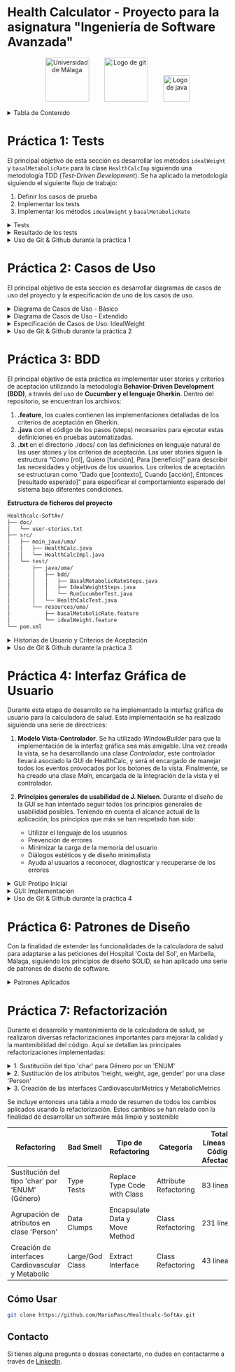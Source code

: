# Health Calculator - Proyecto para la asignatura "Ingeniería de Software Avanzada"

<p align="center">
  <img src="https://github.com/MarioPasc/Mineria-de-Datos-con-R/assets/120520768/8116be8d-7c0d-4564-9678-d1fda0064a6a" width="100" title="Universidad de Málaga">
  &nbsp; &nbsp; &nbsp; &nbsp;
  <img src="https://git-scm.com/images/logos/downloads/Git-Icon-1788C.png" width="100" title="Logo de git">
  &nbsp; &nbsp; &nbsp; &nbsp;
  <img src="https://upload.wikimedia.org/wikipedia/en/3/30/Java_programming_language_logo.svg" width="60" title="Logo de java">
</p>


<details>
<summary>Tabla de Contenido</summary>

- [Práctica 1: Tests](#práctica-1-tests)
- [Práctica 2: Casos de Uso](#práctica-2-casos-de-uso)
- [Práctica 3: BDD](#práctica-3-bdd)
- [Práctica 4: Interfaz Gráfica de Usuario](#práctica-4-interfaz-gráfica-de-usuario)
- [Práctica 6: Patrones de Diseño](#practica-6-patrones-de-diseño)
- [Práctica 7: Refactorización](#practica-7-refactorizacion)

</details>

# Práctica 1: Tests
  
El principal objetivo de esta sección es desarrollar los métodos `idealWeight` y `basalMetabolicRate` para la clase `HealthCalcImp` siguiendo una metodología TDD (*Test-Driven Development*). Se ha aplicado la metodología siguiendo el siguiente flujo de trabajo: 

1. Definir los casos de prueba
2. Implementar los tests 
3. Implementar los métodos `idealWeight` y `basalMetabolicRate`

<details>
<summary>Tests</summary>

#### Tests método `HealthCalcImpl.idealWeight`

##### Tests Caja Negra

- **Test de Altura Negativa** `testAlturaNegativaIdealWeight`

En este test, compruebo que la aplicación lanza una excepción cuando se introduce una altura negativa para calcular el peso ideal. Es fundamental asegurar que el sistema maneje adecuadamente entradas inválidas como esta, ya que una altura negativa no tiene sentido en un contexto real.

- **Test de Altura Cero** `testAlturaCeroIdealWeight`

Aquí, verifico que el sistema reacciona correctamente al recibir un valor de altura igual a cero para el cálculo del peso ideal, lanzando una excepción. 

- **Test de Peso Ideal Negativo para Hombre** `testPesoIdealNegativoHombre`

Este test asegura que el sistema identifica y rechaza un cálculo de peso ideal que resulte negativo para un hombre, lo cual indicaría un error en el algoritmo o en la entrada de datos. 

- **Test de Peso Ideal Negativo para Mujer** `testPesoIdealNegativoMujer`

Similar al anterior, pero enfocado en el género femenino, este test confirma que el sistema detecta y evita retornar un peso ideal negativo para una mujer. 

- **Test de Altura Desbordada** `testAlturaOverflowIdealWeight`

Este test verifica que el sistema lanza una excepción cuando se proporciona una altura que excede el límite máximo permitido por el tipo de dato (overflow). Este escenario es crucial para asegurar que el sistema maneja correctamente valores extremadamente grandes que podrían causar errores en el cálculo.

- **Test de Género No Válido** `testGeneroNoValidoIdealWeight`

Con este test, aseguro que el sistema identifica y rechaza entradas de género que no sean 'm' (hombre) o 'w' (mujer), lanzando una excepción.

##### Tests Caja Blanca

- **Test de Peso Ideal para Hombre** `testPesoIdealHombre`

Este test comprueba el cálculo correcto del peso ideal para un hombre, basado en la fórmula específica. Así se confirma que el resultado coincide con el valor esperado. 

- **Test de Peso Ideal para Mujer** `testPesoIdealMujer`

Similar al anterior, este test valida que el cálculo del peso ideal para una mujer es correcto, utilizando su fórmula específica. 


#### Tests método `HealthCalcImpl.basalMetabolicRate`

##### Tests Caja Negra

- **Test de Altura Negativa para Tasa Metabólica Basal** `testAlturaNegativaBasalMetabolicRate`

En este test, se verifica que se lanza una excepción `IllegalArgumentException` al recibir una altura negativa. Es esencial garantizar que el sistema maneje adecuadamente entradas inválidas como una altura negativa, ya que no representa un escenario realista en el contexto de calcular la tasa metabólica basal.

- **Test de Altura Cero para Tasa Metabólica Basal** `testAlturaCeroBasalMetabolicRate`

Aquí, se comprueba que el sistema lanza correctamente una excepción `IllegalArgumentException` cuando se le proporciona un valor de altura igual a cero para calcular la tasa metabólica basal. 

- **Test de Peso Negativo para Tasa Metabólica Basal** `testPesoNegativoBasalMetabolicRate`

Este test confirma que el sistema identifica y rechaza correctamente un valor de peso negativo al calcular la tasa metabólica basal, lanzando una excepción `IllegalArgumentException`. 

- **Test de Edad Negativa para Tasa Metabólica Basal** `testEdadNegativaBasalMetabolicRate`

Con este test, se asegura que el sistema lanza una excepción `IllegalArgumentException` al introducir una edad negativa para el cálculo de la tasa metabólica basal. 

- **Test de Peso Cero para Tasa Metabólica Basal** `testPesoCeroBasalMetabolicRate`

Este test verifica que el sistema reacciona adecuadamente al recibir un valor de peso igual a cero para el cálculo de la tasa metabólica basal, lanzando una excepción `IllegalArgumentException`. 

- **Test de Edad Cero para Tasa Metabólica Basal** `testEdadCeroBasalMetabolicRate`

Aquí, se examina que el sistema emite correctamente una excepción `IllegalArgumentException` cuando se calcula la tasa metabólica basal con una edad igual a cero. 

- **Test de Altura Desbordada** `testAlturaOverflowBasalMetabolicRate`

Este test comprueba que la aplicación lanza una excepción cuando se introduce un peso que supera el límite máximo permitido por el tipo de dato (overflow). 

- **Test de Peso Desbordado** `testPesoOverflowBasalMetabolicRate`

Este test comprueba que la aplicación lanza una excepción cuando se introduce un peso que supera el límite máximo permitido por el tipo de dato (overflow). 

- **Test de Edad Desbordada** `testEdadOverflowBasalMetabolicRate`

En este test, se verifica que el sistema arroja una excepción cuando se suministra una edad que excede el límite máximo aceptable por el tipo de dato (overflow). 

- **Test de Metabolismo Basal Negativo para Hombre** `testbasalMetabolicRatetNegativoHombre`

Este test asegura que el sistema identifica y rechaza un cálculo de metabolismo basal que resulte negativo para un hombre, lo cual indicaría un error en el algoritmo o en la entrada de datos. 

- **Test de Metabolismo Basal Negativo para Mujer** `testbasalMetabolicRatetNegativoHombre`

Similar al anterior, pero enfocado en el género femenino, este test confirma que el sistema detecta y evita retornar un metabolismo basal negativo para una mujer. 

- **Test de Género No Válido para Tasa Metabólica Basal** `testGeneroNoValidoBasalMetabolicRate`

Este test verifica que el sistema lanza una excepción `IllegalArgumentException` al recibir un género que no sea 'm' (hombre) o 'w' (mujer) al calcular la tasa metabólica basal. 

##### Tests Caja Blanca

- **Test de Metabolismo Basal para Mujer** `testMetabolismoBasalMujer`

Aquí, se evalúa que el cálculo de la tasa metabólica basal para una mujer es correcto, utilizando la fórmula específica para mujeres. Este test asegura que el cálculo se realiza adecuadamente según los parámetros biológicos diferenciados por género.

- **Test de Metabolismo Basal para Hombre** `testMetabolismoBasalHombre`

Este test confirma que el cálculo de la tasa metabólica basal para un hombre se realiza correctamente, siguiendo la fórmula específica para hombres. El propósito es verificar que el sistema calcula de manera precisa la TMB, tomando en cuenta las diferencias biológicas entre géneros.
</details>

<details>
<summary>Resultado de los tests</summary>

```xml
version="3.0" name="healthcalc.HealthCalcTest" time="0.063" tests="1" errors="0" skipped="0" failures="0">
```

<p align="center">
  <img src="https://github.com/MarioPasc/Healthcalc-SoftAv/assets/120520768/af179b2e-f13d-422e-9bc6-50c2561c8f8f" height="250" title="XML Tests">
  <img src="https://github.com/MarioPasc/Healthcalc-SoftAv/assets/120520768/e5307c5f-fa0c-4e99-b683-61c5183236c5" height="250" title="tests1">
</p>


Como se puede observar, todos los tests se han pasado satisfactoriamente. Esto es un buen indicador, ya que los tests fueron definidos y programados de manera rigurosa para poder comprobar las limitaciones del software. 
</details>

<details>
<summary>Uso de Git & Github durante la práctica 1</summary>

<p align="center">
  <img src="https://github.com/MarioPasc/Healthcalc-SoftAv/assets/120520768/5ca2b0ff-b523-485a-ba84-d0620ded30fe" width="753" title="GIT">
</p>


**Desarrollo**

- Primero empecé trabajando de manera directa en la rama main, sin embargo, cuando implementé todos los tests de caja negra para ambos métodos, decidí crear la rama `testsCajaBlanca`. 
- Desarrollé todos los tests de caja blanca en esta rama con éxito, sin embargo, antes de unir esta rama a la rama `main`, tuve que arreglar un pequeño error que tuve en el test `testPesoOverflowBasalMetabolicRate`, ya que no estaba comprobando el valor con `Float.MAX_VALUE`, sino con `INTEGER.MAX_VALUE`, siendo esto incorrecto ya que la variable de entrada `weight` es de tipo `float`. 
- Una vez arreglado el error, volví a la rama `testsCajaBlanca` para revisar el contenido. Finalmente uní las ramas con `git merge` y terminé de desarrollar unos tests de caja negra. 
</details>

# Práctica 2: Casos de Uso

El principal objetivo de esta sección es desarrollar diagramas de casos de uso del proyecto y la especificación de uno de los casos de uso. 

<details>
<summary>Diagrama de Casos de Uso - Básico</summary>

<p align="center">
  <img src="https://github.com/MarioPasc/Healthcalc-SoftAv/assets/120520768/d4bfce46-80e7-427d-92f8-ea1defbd9f45" height="280" title="casosusodiag1">
</p>

En el diagrama de casos de uso básico podemos observar que se modela la funcionalidad de los métodos `idealWeight` y `basalMetabolicRate`. Se han considerado dos herencias para poder expandir el diagrama fácilmente cuando se deban añadir nuevas funcionalidades relacionadas con realizar cálculos al sistema en el futuro, y que conlleven también la introducción de parámetros por teclado.   

</details>

<details>
<summary>Diagrama de Casos de Uso - Extendido</summary>

<p align="center">
  <img src="https://github.com/MarioPasc/Healthcalc-SoftAv/assets/120520768/00e4bfbe-4a77-4010-8388-30440490bdde" width="805" title="casosusodiag2">
</p>

En el diagrama de casos de uso extendido incluye además dos métodos que también realizan un cálculo utilizando parámetros introducidos por teclado. Estos dos nuevos métodos tienen una relación con *Realizar Cálculo* y *Introducir Parámetros* similar a la que tenían los métodos `idealWeight` y `basalMetabolicRate`. 

El primer método introducido, **BMI**, realizaría el cálculo del índice de masa corporal siguiendo la fórmula $BMI = peso \times altura^2$.  
El segundo método introducido, **Ritmo Máximo Cardíaco**, realizaría el cálculo del RMC, siguiendo las fórmulas:

$$RMC_{hombre} = 220 - \text{Edad} - \frac{\text{Peso}}{20}$$

$$RMC_{mujer} = 226 - \text{Edad} - \frac{\text{Peso}}{22}$$

Donde:
- $RMC_{hombre}$ es el ritmo cardíaco máximo estimado para hombres.
- $RMC_{mujer}$ es el ritmo cardíaco máximo estimado para mujeres.
- $\text{Edad}$ es la edad de la persona en años.
- $\text{Peso}$ es el peso de la persona en kilogramos.

</details>

<details>
<summary>Especificación de Casos de Uso: IdealWeight</summary>

```bash
Nombre: Cálculo Peso Ideal
Stakeholders: 
    - Usuario: Poder realizar el cálculo de su peso ideal.
    - Equipo de desarrollo del software: Asegurar que el programa HealCalc se usa y desempeña con normalidad.
Actor principal: Usuario
Alcance (scope): Aplicación HealthCalc
Nivel de abstracción: USER GOAL. Se describe una interacción usuario-sistema
Precondiciones:
    - El usuario puede ejecutar el programa de la calculadora con éxito
Garantías:
    - Mínima: Se muestra un mensaje de error al usuario, explicando qué parte ha fallado. 
    - De Éxito: Se devuelve el peso ideal del usuario.
Trigger: El usuario selecciona la opción de Calcular Peso Ideal en el programa HealthCalc.
Escenario principal:
    1. El usuario selecciona la opción "Calcular Peso Ideal" en el programa HealthCalc.
    2. El sistema solicita al usuario los parámetros a rellenar. 
    3. El usuario introduce los valores de los parámetros. 
    4. El sistema aplica la fórmula con los parámetros introducidos. 
    5. El sistema muestra el resultado.
Extensiones:
    3a. El usuario introduce parámetros no válidos.
        3a.1. El sistema muestra un mensaje de error, indicando qué campos son incorrectos.
        3a.2. Se vuelve a 2.
    4a. El resultado está fuera de un rango. 
        4a.1. El sistema muestra un mensaje de error, indicando que el valor de salida es negativo o cero. 
        4a.2. Se vuelve a 2.  
```

</details>

<details>
<summary>Uso de Git & Github durante la práctica 2</summary>

<p align="center">
  <img src="https://github.com/MarioPasc/Healthcalc-SoftAv/assets/120520768/13b2fb6c-c997-4bd3-9533-5aae6ee036f1" width="753" title="GIT">
</p>

**Desarrollo**

Como se puede observar, se han creado dos nuevas ramas. La rama `practica1` hace referencia a la versión de `main` en la que está contenida toda la práctica 1. 

Por otra parte, la rama `practica2` está destinada a almacenar todos los cambios de la práctica 2. Estos cambios aún no se muestran en el repositorio ya que esta rama no ha sido unida (`git merge`) con la rama `main` aún, sin embargo, su contenido está disponible en los anteriores apartados de este fichero readme. 

</details>

# Práctica 3: BDD

El principal objetivo de esta práctica es implementar user stories y criterios de aceptación utilizando la metodología **Behavior-Driven Development (BDD)**, a través del uso de **Cucumber y el lenguaje Gherkin**. Dentro del repositorio, se encuentran los archivos:
1. **.feature**, los cuales contienen las implementaciones detalladas de los criterios de aceptación en Gherkin.
2. **.java** con el código de los pasos (steps) necesarios para ejecutar estas definiciones en pruebas automatizadas.
3. **.txt** en el directorio ./docs/ con las definiciones en lenguaje natural de las user stories y los criterios de aceptación. Las user stories siguen la estructura "Como [rol], Quiero [función], Para [beneficio]" para describir las necesidades y objetivos de los usuarios. Los criterios de aceptación se estructuran como "Dado que [contexto], Cuando [acción], Entonces [resultado esperado]" para especificar el comportamiento esperado del sistema bajo diferentes condiciones.

**Estructura de ficheros del proyecto**
```bash
Healthcalc-SoftAv/
├── doc/
│   └── user-stories.txt
├── src/
│   ├── main_java/uma/
│   │   ├── HealthCalc.java
│   │   └── HealthCalcImpl.java
│   └── test/
│       ├── java/uma/
│       │   ├── bdd/
│       │   │   ├── BasalMetabolicRateSteps.java
│       │   │   ├── IdealWeightSteps.java
│       │   │   └── RunCucumberTest.java
│       │   └── HealthCalcTest.java
│       └── resources/uma/
│           ├── basalMetabolicRate.feature
│           └── idealWeight.feature
└── pom.xml
```

<details>
<summary>Historias de Usuario y Criterios de Aceptación</summary>

### User Stories

#### IdealWeight:
> "As a HealthCalc User  
I want to input my gender and height into the calculator  
So that I can calculate my ideal weight"

#### BasalMetabolicRate:
> "As a nutritionist  
I want to determine the basal metabolic rate of my client  
So that I can elaborate a better diet plan for him/her"

### Acceptance Criteria

#### IdealWeight:

**Scenario: Calculate ideal weight with valid parameters**
- Given I am a HealthCalc user
- When I input my gender and height into the calculator
- Then the calculator should calculate and display my ideal weight.

**Scenario: Display error when input parameters are incorrect**  
(e.g. height less or equal to zero, gender not recognized by the system)
- Given I am a HealthCalc user
- When I input my gender and height into the calculator
        *AND* the system recognizes the inputs as invalid
- Then the calculator should display a specific error message guiding me to enter a valid gender and height.

**Scenario: Display error when input height exceeds the max value admitted by the datatype (int)**
- Given I am a HealthCalc user
- When I input a height value that is too high for IdealWeight
- Then the calculator should throw an overflow error

**Scenario: Display error when computed ideal weight is negative or zero**
- Given I am a HealthCalc user
- When I input my gender and height into the calculator
       *AND* the computed ideal weight is less or equal to zero 
- Then the calculator should display an error message indicating an unrealistic output.

#### BasalMetabolicRate:

**Scenario: Calculate the basal metabolic rate with valid inputs**
- Given I am a nutritionist
- When I input my client's weight, age, height, and gender into the calculator
- Then the calculator should compute and display its basal metabolic rate.

**Scenario: Display error when input parameters are incorrect**  
(e.g., gender not recognized by the system, numeric inputs less or equal to zero)
- Given I am a nutritionist
- When I input my client's weight, age, height, and gender into the calculator
  *AND* the inputs are recognized as invalid by the system
- Then the calculator should display specific error messages for each type of invalid input.

**Scenario: Display error when numeric input parameters are too high**  
(INTEGER.MAX_VALUE for age and height and FLOAT.MAX_VALUE for weight) 
- Given I am a nutritionist
- When I input values for my client's weight, age, or height 
  *AND* any value is too high for its datatype 
- Then the calculator should display an overflow error.

**Scenario: Display error when computed basal metabolic rate is negative or zero**
- Given I am a nutritionist
- When I input my client's weight, age, height, and gender into the calculator
  *AND* the computed basal metabolic rate is less or equal to zero 
- Then the calculator should display an error message indicating unrealistic output value.

</details>

<details>
<summary>Uso de Git & Github durante la práctica 3</summary>

<p align="center">
  <img src="https://github.com/MarioPasc/Healthcalc-SoftAv/assets/120520768/b59423f8-307b-4b06-b426-0bf4aadc1f17" width="753" title="GIT">
</p>

**Desarrollo**

Como se puede observar, para mantener un desarrollo limpio e independiente de las otras prácticas, se ha creado una nueva rama, `practica3`, en la cual se han hecho los commits adecuados. 

Principalmente se pueden obserar 4 commits, el primero incluye una configuración correcta de las dependencias del fichero `pom.xml`, además de el ajuste del `RunCucumberTest.java` para la estructura de ficheros del proyecto. Los siguientes dos commits incluyen las implementaciones de los ficheros `.feature` y su correspondiente `*Steps.java` para los métodos `idealWeight` y `basalMetabolicRate`. Finalmente, se ha realizado un commit con el fichero .txt que contiene el log de la ejecución de los tests, este fichero se ha podido obtener ejecutando `mvn test > ./doc/output-tests.txt` en la terminal desde la carpeta del proyecto. 

</details>

# Práctica 4: Interfaz Gráfica de Usuario

Durante esta etapa de desarrollo se ha implementado la interfaz gráfica de usuario para la calculadora de salud. Esta implementación se ha realizado siguiendo una serie de directrices:
1. **Modelo Vista-Controlador**. Se ha utilizado *WindowBuilder* para que la implementación de la interfaz gráfica sea más amigable. Una vez creada la vista, se ha desarrollando una clase *Controlador*, este controlador llevará asociado la GUI de HealthCalc, y será el encargado de manejar todos los eventos provocados por los botones de la vista. Finalmente, se ha creado una clase *Main*, encargada de la integración de la vista y el controlador.
  
2. **Principios generales de usabilidad de J. Nielsen**. Durante el diseño de la GUI se han intentado seguir todos los principios generales de usabilidad posibles. Teniendo en cuenta el alcance actual de la aplicación, los principios que más se han respetado han sido:
    - Utilizar el lenguaje de los usuarios   
    - Prevención de errores
    - Minimizar la carga de la memoria del usuario
    - Diálogos estéticos y de diseño minimalista
    - Ayuda al usuarios a reconocer, diagnosticar y recuperarse de los errores
  
<details>
<summary>GUI: Protipo Inicial</summary>
Teniendo en cuenta todas las historias de usuario y casos de uso desarrollados durante las anteriores etapas del proyecto se propuso la siguiente interfaz preliminar:

<p align="center">
  <img src="https://github.com/MarioPasc/Healthcalc-SoftAv/assets/120520768/753f2c09-7573-47ed-86ab-16e6341f5d17" width="753" title="gui-sketch">
</p>

Se proporciona en la imagen superior entonces la interfaz principal (izquierda) y un breve resumen del formato de los cuadros de diálogo que pueden surgir si se dan los casos descritos en las historias de usuario o casos de uso (p.ej. Valores de entrada incorrectos, valores de salida irrealistas, etc.). Este prototipo ofrece un diseño minimalista y funcional, fácil de usar y con una paleta de colores agradable. 

</details>

<details>
<summary>GUI: Implementación</summary>
Una vez se ha partido de ese sketch inicial, se ha optado por este modelo final:

<p align="center">
  <img src="https://github.com/MarioPasc/Healthcalc-SoftAv/assets/120520768/d194dda0-1adf-4255-a95e-510641b91fc2" width="753" title="gui-implementacion">
</p>

La paleta y la distribución de paneles original que imita el diseño tradicional de una operación (elementos de entrada arriba, separados de los elementos de salida por una línea horizontal) se mantiene, eliminando algunos elementos para disminuir la complejidad del diseño y aumentar su minimalismo. Se implementa la posibilidad de introducir el parámetro "Edad" usando el teclado o el ratón. 



</details>

<details>
<summary>Uso de Git & Github durante la práctica 4</summary>

<p align="center">
  <img src="https://github.com/MarioPasc/Healthcalc-SoftAv/assets/120520768/60b37a07-5f0c-444d-90f3-ef4a9a4682c3" width="753" title="gitpractica4">
</p>

Durante el desarrollo de esta etapa del proyecto se han hecho una serie de commits significativos. Se empezó por la vista para poder nombrar a los elementos que formarían parte de la distribución de la ventana, seguido del controlador, encargado de añadirle funcionalidad a los elementos que lo requerían, para terminar con el desarrollo de código con el commit "Modelo Vista-Controlador Implementado", el cual representa la *primera versión funcional* del ejecutable .JAR
Se finalizó con el aporte de la documentación correspondiente, así como el ejecutable .JAR, el cual fue probado desde la terminal con el comando:

```bash
java -jar HealthCalc.jar
```

</details>

# Práctica 6: Patrones de Diseño

Con la finalidad de extender las funcionalidades de la calculadora de salud para adaptarse a las peticiones del Hospital 'Costa del Sol', en Marbella, Málaga, siguiendo los principios de diseño SOLID, se han aplicado una serie de patrones de diseño de software.

<details>
<summary>Patrones Aplicados</summary>


<details>
<summary>Singleton</summary>
El patrón Singleton se ha usado para asegurar que la clase `HealthCalcImpl` tenga solo una instancia en toda la aplicación y proporcionar un punto de acceso global a esa instancia. El principal objetivo entonces ha sido implementarlo para controlar el acceso a los cálculos de salud. Con `getInstance()`, se garantiza que se utiliza la misma configuración y lógica de cálculo en todo el software, facilitando la gestión y mantenimiento del sistema.
<p align="center">
  <img src="https://github.com/MarioPasc/Healthcalc-SoftAv/assets/120520768/28aa87bf-4561-45b8-a0c8-b9ccba9cf4b7" width="700" title="Singleton">
</p>
</details>

<details>
<summary>Adapter</summary>
El patrón Adaptador se ha usado para permitir que sistemas con interfaces incompatibles trabajen juntos. La clase `HealthCalcAdapter` actúa como un adaptador entre la interfaz `HealthHospital`, requerida por el Hospital Costa del Sol, y la implementación existente de la calculadora de salud, `HealthCalcImpl`. Dado que `HealthCalcImpl` ya implementa métodos para calcular el peso ideal y la tasa metabólica basal (BMR), pero con diferentes parámetros y tipos de retorno comparados con los esperados por `HealthHospital`, el adaptador `HealthCalcAdapter` traduce las llamadas de la interfaz `HealthHospital` a las operaciones correspondientes de `HealthCalcImpl`. Esto nos permite reutilizar la funcionalidad existente sin necesidad de reescribir o duplicar código, facilitando la integración con el sistema del hospital.

<p align="center">
  <img src="https://github.com/MarioPasc/Healthcalc-SoftAv/assets/120520768/1ead3329-f9dd-48bf-9c8f-d2d6736089fe" width="750" title="Adapter">
</p>

</details>

<details>
<summary>Proxy de Registro</summary>
El uso del patrón Proxy de Registro es especialmente útil para cumplir con los requisitos del Hospital Costa del Sol de llevar un registro detallado y obtener estadísticas agregadas sobre los datos de pacientes. Implementado mediante la clase `StatsProxy`, que implementa la interfaz `HealthStats`, actúa como un intermediario entre la interfaz `HealthHospital` y la implementación real de la calculadora de salud (`HealthCalcAdapter`). Cuando se invocan métodos de `HealthHospital` a través de `StatsProxy`, este no solo delega la llamada a `HealthCalcAdapter` para obtener los resultados de cálculos como el peso ideal o el BMR, sino que también registra los datos relevantes (altura, peso, edad, etc.) de cada invocación en estructuras de datos internas. Esto permite a `StatsProxy` acumular información sobre las operaciones realizadas, sin alterar la funcionalidad de la calculadora subyacente.

<p align="center">
  <img src="https://github.com/MarioPasc/Healthcalc-SoftAv/assets/120520768/c275d1f4-04b8-47a8-817b-82213ac12155" width="800" title="ProxyRegistro">
</p>

<details>
<summary>Decoradores</summary>

En el sistema del Hospital Costa del Sol, se han integrado dos tipos específicos de decoradores:

1. **Decoradores de Unidades (EuropeanDecorator y AmericanDecorator):** Estos decoradores ajustan las entradas y salidas de la calculadora para que se adapten a las unidades métricas o imperiales, respectivamente. El `EuropeanDecorator` convierte las entradas de metros a centímetros y de gramos a kilogramos, mientras que el `AmericanDecorator` convierte las entradas de pies a centímetros y de libras a kilogramos, asegurando que la calculadora subyacente (`HealthCalcImpl`), que opera en centímetros y kilogramos, pueda ser usada sin cambios. Esta faceta es muy importante para un hospital que atiende a una población internacional.

2. **Decoradores de Mensajes (SpanishMessageHandler y EnglishMessageHandler):** Estos decoradores envuelven la calculadora y añaden la capacidad de mostrar mensajes en el idioma deseado. Estos decoradores aseguran que cada vez que se realiza un cálculo, el resultado se comunica de manera clara y en el idioma preferido del usuario. Se ha hecho uso de que cada calculadora tiene guardada internamente las unidades que usa de entrada (`UNITS`) para poder mostrar unidades personalizadas en el mensaje de salida, de esta forma, por ejemplo, si se ha usado la calculadora Americana, se mostrarán los datos de entrada del mensaje en pies y libras, y en el idioma seleccionado por el usuario, o todos.    

<p align="center">
  <img src="https://github.com/MarioPasc/Healthcalc-SoftAv/assets/120520768/62e4569d-b61b-4e88-bb84-3988c78d7e71" width="800" title="Decorator">
</p>
</details>

La aplicación de los patrones de diseño Singleton, Adaptador, Proxy y Decorador en el sistema de la calculadora de salud del Hospital Costa del Sol ilustra una integración eficiente que mejora la escalabilidad, flexibilidad y mantenimiento del software.

</details>

</details>

# Práctica 7: Refactorización

Durante el desarrollo y mantenimiento de la calculadora de salud, se realizaron diversas refactorizaciones importantes para mejorar la calidad y la mantenibilidad del código. Aquí se detallan las principales refactorizaciones implementadas:

<details>
<summary>1. Sustitución del tipo 'char' para Género por un 'ENUM'</summary>

- **Problema Identificado:** Type Tests. Los caracteres que representan género ('m' o 'w') causaban verificaciones de tipo repetitivas y propensas a errores.

- **Tipo de Refactoring:** Replace Type Code with Class.

- **Categoría del Refactoring:** Attribute Refactoring.

- **Descripción:** Se sustituyó el uso de caracteres para el género por una enumeración `Gender` con dos estados posibles: `FEMALE` y `MALE`. Esto centraliza la lógica de género en una estructura de datos única y mejora la robustez del manejo de diferencias basadas en el género.

- **Cambios Detallados:**
  - Creación del enum Gender.
  - Cambio en la implementación específica HealthCalcImpl:
      1. char gender -> Gender gender
      2. Cambio del uso de "if" a usar "switch" ya que ahora tenemos un caso "default":
          1. if (gender == 'm') -> case MALE:
          2. else if (gender == 'w') -> case FEMALE:
          3. default -> case DEFAULT: throw new IllegalArgumentException
  - Cambio en el Controlador del Modelo Vista-Controlador: Se ha cambiado para que trabaje
  con el enumerado uma.Gender:
      1. Se ha importado uma.Gender
      2. 'char' -> Gender 
      3. 'm' -> Gender.MALE
      4. 'w' -> Gender.FEMALE
      5. Se ha creado un nuevo mensaje de error para el caso de que el usuario no seleccione un
      género e intente calcular el BMR o peso ideal. 
  - Cambio en la implementación específica de HealthStats, StatsProxy:
      1. bmr: 
          - char genero -> Gender genero
          - Se ha usado un switch (genero) para sumar las estadísticas del número de hombres y mujeres.
      2. pesoIdeal: 
          - char genero -> Gender genero
          - Se ha usado un switch (genero) para sumar las estadísticas del número de hombres y mujeres.
  - Cambio en la interfaz HealthCalc: char gender -> Gender gender
  - Cambio en las pruebas unitarias: Se ha usado una herramienta de reemplazado de texto
  para cambiar las siguientes instancias:
      1. 'm' -> Gender.MALE
      2. 'w' -> Gender.FEMALE
      3. 'x' -> null
  - Cambio en los decoradores MetricSystemDecorator y MessageHandlerDecorador usando una herramienta de
  reemplazado de texto automática: char genero -> Gender genero
  - Cambio en la interfaz HealthHospital: Se ha cambiado el dato de entrada a Gender. 
      1. bmr: char gender -> Gender gender
      2. pesoIdeal: char gender -> Gender gender
  - Cambio en la implementación específica de HealthHospital, HealthCalcAdapter:
      1. bmr: char genero -> Gender genero
      2. pesoIdeal: char genero -> Gender genero
- **Resumen de los cambios**:

| Clase afectada por refactorización   | Líneas de código afectadas | Refactorización (Manual/Automático) |
|--------------------------------------|----------------------------|-------------------------------------|
| Enum Gender                          | 5 líneas                   | Manual                              |
| HealthCalc                           | 2 líneas                   | Automático                          |
| HealthCalcImpl                       | 31 líneas                  | Manual                              |
| Modelo Vista-Controlador             | 3 líneas                   | Manual                              |
| HealthStats, StatsProxy              | 16 líneas                  | Manual                              |
| Interfaz HealthCalc                  | 5 líneas                   | Automático                          |
| Pruebas unitarias                    | 8 líneas                   | Automático                          |
| MetricSystemDecorator,               | 2 líneas                   | Automático                          |
| MessageHandlerDecorator              | 2 líneas                   | Automático                          |
| Interfaz HealthHospital              | 5 líneas                   | Automático                          |
| HealthHospital, HealthCalcAdapter    | 4 líneas                   | Automático                          |


</details>

<details>
<summary>2. Sustitución de los atributos 'height, weight, age, gender' por una clase 'Person'</summary>

- **Problema Identificado:** Data Clumps. La agrupación repetitiva de datos relacionados en múltiples lugares.

- **Tipo de Refactoring:** Encapsulate Data y Move Method.

- **Categoría del Refactoring:** Class Refactoring.

- **Descripción:** Creación de la clase `Person` para encapsular los campos `height`, `weight`, `age`, y `gender`. Esto mejora la cohesión de los datos y centraliza la lógica relacionada.

- **Cambios Detallados:**
    - Creación de la interfaz Person.
    - Creación de la clase PersonaEspecifica, que implementa la interfaz Person.
        1. Implementación específica a los métodos de la interfaz Person.
        2. Implementación de un constructor con los parámetros de entrada weight, height, age y gender para el BMR.
        3. Implementación de un constructor con los parámetros de entrada height y gender para el peso ideal.
    - Cambios en la interfaz HealthCalc: Se han cambiado los parámetros de entrada weight, height, age y gender por Person person.
    - Cambios en la clase específica HealthCalcImpl:
        1. Se ha eliminado el control de parámetros de entrada erróneos en los métodos basalMetabolicRate e idealWeight.
        2. Se han cambiado los parámetros de entrada weight, height, age y gender por Person person.
    - Cambios en los test unitarios: Debido a que ahora la comporbación de parámetros se realiza en la clase PersonaEspecifica,
    que implementa la interfaz Person, se han mantenido el mismo número de test, pero se ha esperado una excepción de Person. 
    - Cambios en la clase HealthHospital: Se han cambiado los parámetros de entrada weight, height, age y gender por Person person.
    - Cambios en la clase HealthCalcAdapter: Se han cambiado los parámetros de entrada weight, height, age y gender por Person person, 
    para estar acorde con la interfaz HealthHospital.
    - Cambios en la clase StatsProxy: 
        1. Se han cambiado los parámetros de entrada weight, height, age y gender por Person person.
        2. Se han cambiado en todos los métodos el acceso a los parámetros weight, height, age y gender 
        por el acceso a los métodos getter de la clase Person.
    - Cambios en los decoradores:
        1. MetricSystemDecorator: Se han cambiado los parámetros de entrada weight, height, age y gender por Person person. El cambio se
        ha transmitido a todas las clases que extienden MetricSystemDecorator.
        2. MessageHandlerDecorator: Se han cambiado los parámetros de entrada weight, height, age y gender por Person person. EL cambio se
        ha transmitido a todas las clases que extienden MessageHandlerDecorator.
    - Cambios en el Modelo Vista Controlador: Ahora peso ideal y BMR crean un objeto tipo Person para realizar los cálculos. 

- **Resumen de los cambios:**

| Clase afectada por refactorización   | Líneas de código afectadas | Refactorización (Manual/Automático) |
|--------------------------------------|----------------------------|-------------------------------------|
| Interfaz Person                      | 31 líneas                  | Manual                              |
| Clase PersonaEspecifica              | 77 líneas                  | Manual                              |
| Interfaz HealthCalc                  | 2 líneas                   | Automático                          |
| Clase HealthCalcImpl                 | 12 líneas                  | Manual                              |
| Test unitarios                       | 74 líneas                  | Manual                              |
| Clase HealthHospital                 | 2 líneas                   | Automático                          |
| Clase HealthCalcAdapter              | 10 líneas                  | Manual                              |
| Clase StatsProxy                     | 10 líneas                  | Manual                              |
| MetricSystemDecorator                | 4 líneas                   | Automático                          |
| Clase AmericanDecorator              | 9 líneas                   | Manual                              |
| Clase EuropeanDecorator              | 6 líneas                   | Manual                              |
| MessageHandlerDecorator              | 8 líneas                   | Automático                          |
| Clase EnglishMessageHandler          | 2 líneas                   | Manual                              |
| Clase SpanishMessageHandler          | 2 líneas                   | Manual                              |
| Modelo Vista-Controlador             | 7 líneas                   | Manual                              |


</details>

<details>
<summary>3. Creación de las interfaces CardiovascularMetrics y MetabolicMetrics</summary>

- **Problema Identificado:** Large/God Class. Excesivas responsabilidades acumuladas en clases individuales.

- **Tipo de Refactoring:** Extract Interface.

- **Categoría del Refactoring:** Class Refactoring.

- **Descripción:** Se crearon las interfaces `CardiovascularMetrics` y `MetabolicMetrics` para separar las funcionalidades relacionadas con el cálculo del peso ideal y la tasa metabólica basal, respectivamente.

- **Cambios Detallados:**

    - Creación de la interfaz Person.
    - Creación de la clase PersonaEspecifica, que implementa la interfaz Person.
        1. Implementación específica a los métodos de la interfaz Person.
        2. Implementación de un constructor con los parámetros de entrada weight, height, age y gender para el BMR.
        3. Implementación de un constructor con los parámetros de entrada height y gender para el peso ideal.
    - Cambios en la interfaz HealthCalc: Se han cambiado los parámetros de entrada weight, height, age y gender por Person person.
    - Cambios en la clase específica HealthCalcImpl:
        1. Se ha eliminado el control de parámetros de entrada erróneos en los métodos basalMetabolicRate e idealWeight.
        2. Se han cambiado los parámetros de entrada weight, height, age y gender por Person person.
    - Cambios en los test unitarios: Debido a que ahora la comporbación de parámetros se realiza en la clase PersonaEspecifica,
    que implementa la interfaz Person, se han mantenido el mismo número de test, pero se ha esperado una excepción de Person. 
    - Cambios en la clase HealthHospital: Se han cambiado los parámetros de entrada weight, height, age y gender por Person person.
    - Cambios en la clase HealthCalcAdapter: Se han cambiado los parámetros de entrada weight, height, age y gender por Person person, 
    para estar acorde con la interfaz HealthHospital.
    - Cambios en la clase StatsProxy: 
        1. Se han cambiado los parámetros de entrada weight, height, age y gender por Person person.
        2. Se han cambiado en todos los métodos el acceso a los parámetros weight, height, age y gender 
        por el acceso a los métodos getter de la clase Person.
    - Cambios en los decoradores:
        1. MetricSystemDecorator: Se han cambiado los parámetros de entrada weight, height, age y gender por Person person. El cambio se
        ha transmitido a todas las clases que extienden MetricSystemDecorator.
        2. MessageHandlerDecorator: Se han cambiado los parámetros de entrada weight, height, age y gender por Person person. EL cambio se
        ha transmitido a todas las clases que extienden MessageHandlerDecorator.
    - Cambios en el Modelo Vista Controlador: Ahora peso ideal y BMR crean un objeto tipo Person para realizar los cálculos. 

- **Resumen de los cambios:**

| Clase afectada por refactorización   | Líneas de código afectadas | Refactorización (Manual/Automático) |
|--------------------------------------|----------------------------|-------------------------------------|
| Interfaz CardiovascularMetrics       | 5 líneas                   | Manual                              |
| Interfaz MetabolicMetrics            | 5 líneas                   | Manual                              |
| Clase HealthCalcImpl                 | 7 líneas                   | Manual/Automático                   |
| Test unitarios                       | 2 líneas                   | Automático                          |
| Clase HealthCalcAdapter              | 3 líneas                   | Manual/Automático                   |
| Modelo Vista-Controlador: Vista      | 2 líneas                   | Manual                              |
| Modelo Vista-Controlador: Controlador| 11 líneas                  | Manual/Automático                   |
| HealthCalc                           | 36 líneas (eliminada)      | Automático                          |


</details>

Se incluye entonces una tabla a modo de resumen de todos los cambios aplicados usando la refactorización. Estos cambios se han relado con la finalidad de desarrollar un software más
limpio y sostenible

| Refactoring                                      | Bad Smell        | Tipo de Refactoring            | Categoría             | Total Líneas de Código Afectadas |
|--------------------------------------------------|------------------|--------------------------------|-----------------------|----------------------------------|
| Sustitución del tipo 'char' por 'ENUM' (Género)  | Type Tests       | Replace Type Code with Class   | Attribute Refactoring | 83 líneas                        |
| Agrupación de atributos en clase 'Person'        | Data Clumps      | Encapsulate Data y Move Method | Class Refactoring     | 231 líneas                       |
| Creación de interfaces Cardiovascular y Metabolic| Large/God Class  | Extract Interface              | Class Refactoring     | 43 líneas                        |


## Cómo Usar

```bash
git clone https://github.com/MarioPasc/Healthcalc-SoftAv.git
```

## Contacto

Si tienes alguna pregunta o deseas conectarte, no dudes en contactarme a través de [LinkedIn](https://www.linkedin.com/in/mario-pascual-gonzalez/).
